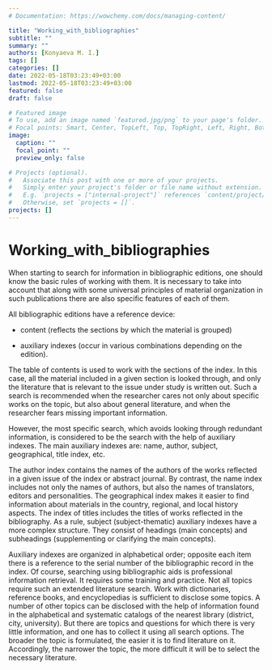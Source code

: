 ```yaml
---
# Documentation: https://wowchemy.com/docs/managing-content/

title: "Working_with_bibliographies"
subtitle: ""
summary: ""
authors: [Konyaeva M. I.]
tags: []
categories: []
date: 2022-05-18T03:23:49+03:00
lastmod: 2022-05-18T03:23:49+03:00
featured: false
draft: false

# Featured image
# To use, add an image named `featured.jpg/png` to your page's folder.
# Focal points: Smart, Center, TopLeft, Top, TopRight, Left, Right, BottomLeft, Bottom, BottomRight.
image:
  caption: ""
  focal_point: ""
  preview_only: false

# Projects (optional).
#   Associate this post with one or more of your projects.
#   Simply enter your project's folder or file name without extension.
#   E.g. `projects = ["internal-project"]` references `content/project/deep-learning/index.md`.
#   Otherwise, set `projects = []`.
projects: []
---
```


# Working_with_bibliographies

When starting to search for information in bibliographic editions, one should know the basic rules of working with them. It is necessary to take into account that along with some universal principles of material organization in such publications there are also specific features of each of them.

All bibliographic editions have a reference device:
- content (reflects the sections by which the material is grouped)

- auxiliary indexes (occur in various combinations depending on the edition).

The table of contents is used to work with the sections of the index. In this case, all the material included in a given section is looked through, and only the literature that is relevant to the issue under study is written out. Such a search is recommended when the researcher cares not only about specific works on the topic, but also about general literature, and when the researcher fears missing important information.

However, the most specific search, which avoids looking through redundant information, is considered to be the search with the help of auxiliary indexes. The main auxiliary indexes are: name, author, subject, geographical, title index, etc.

The author index contains the names of the authors of the works reflected in a given issue of the index or abstract journal. By contrast, the name index includes not only the names of authors, but also the names of translators, editors and personalities. The geographical index makes it easier to find information about materials in the country, regional, and local history aspects. The index of titles includes the titles of works reflected in the bibliography. As a rule, subject (subject-thematic) auxiliary indexes have a more complex structure. They consist of headings (main concepts) and subheadings (supplementing or clarifying the main concepts).

Auxiliary indexes are organized in alphabetical order; opposite each item there is a reference to the serial number of the bibliographic record in the index.
Of course, searching using bibliographic aids is professional information retrieval. It requires some training and practice. Not all topics require such an extended literature search. Work with dictionaries, reference books, and encyclopedias is sufficient to disclose some topics. A number of other topics can be disclosed with the help of information found in the alphabetical and systematic catalogs of the nearest library (district, city, university). But there are topics and questions for which there is very little information, and one has to collect it using all search options. The broader the topic is formulated, the easier it is to find literature on it. Accordingly, the narrower the topic, the more difficult it will be to select the necessary literature.

